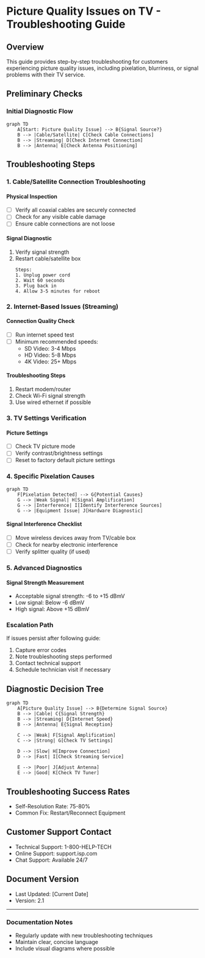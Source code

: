 # Picture Quality Issues on TV - Troubleshooting Guide

## Overview
This guide provides step-by-step troubleshooting for customers experiencing picture quality issues, including pixelation, blurriness, or signal problems with their TV service.

## Preliminary Checks
### Initial Diagnostic Flow
```mermaid
graph TD
    A[Start: Picture Quality Issue] --> B{Signal Source?}
    B --> |Cable/Satellite| C[Check Cable Connections]
    B --> |Streaming| D[Check Internet Connection]
    B --> |Antenna| E[Check Antenna Positioning]
```

## Troubleshooting Steps

### 1. Cable/Satellite Connection Troubleshooting
#### Physical Inspection
- [ ] Verify all coaxial cables are securely connected
- [ ] Check for any visible cable damage
- [ ] Ensure cable connections are not loose

#### Signal Diagnostic
1. Verify signal strength
2. Restart cable/satellite box
   ```
   Steps:
   1. Unplug power cord
   2. Wait 60 seconds
   3. Plug back in
   4. Allow 3-5 minutes for reboot
   ```

### 2. Internet-Based Issues (Streaming)
#### Connection Quality Check
- [ ] Run internet speed test
- [ ] Minimum recommended speeds:
  - SD Video: 3-4 Mbps
  - HD Video: 5-8 Mbps
  - 4K Video: 25+ Mbps

#### Troubleshooting Steps
1. Restart modem/router
2. Check Wi-Fi signal strength
3. Use wired ethernet if possible

### 3. TV Settings Verification
#### Picture Settings
- [ ] Check TV picture mode
- [ ] Verify contrast/brightness settings
- [ ] Reset to factory default picture settings

### 4. Specific Pixelation Causes
```mermaid
graph TD
    F[Pixelation Detected] --> G{Potential Causes}
    G --> |Weak Signal| H[Signal Amplification]
    G --> |Interference| I[Identify Interference Sources]
    G --> |Equipment Issue| J[Hardware Diagnostic]
```

#### Signal Interference Checklist
- [ ] Move wireless devices away from TV/cable box
- [ ] Check for nearby electronic interference
- [ ] Verify splitter quality (if used)

### 5. Advanced Diagnostics

#### Signal Strength Measurement
- Acceptable signal strength: -6 to +15 dBmV
- Low signal: Below -6 dBmV
- High signal: Above +15 dBmV

### Escalation Path
If issues persist after following guide:
1. Capture error codes
2. Note troubleshooting steps performed
3. Contact technical support
4. Schedule technician visit if necessary

## Diagnostic Decision Tree
```mermaid
graph TD
    A[Picture Quality Issue] --> B{Determine Signal Source}
    B --> |Cable| C{Signal Strength}
    B --> |Streaming| D{Internet Speed}
    B --> |Antenna| E{Signal Reception}
    
    C --> |Weak| F[Signal Amplification]
    C --> |Strong| G[Check TV Settings]
    
    D --> |Slow| H[Improve Connection]
    D --> |Fast| I[Check Streaming Service]
    
    E --> |Poor| J[Adjust Antenna]
    E --> |Good| K[Check TV Tuner]
```

## Troubleshooting Success Rates
- Self-Resolution Rate: 75-80%
- Common Fix: Restart/Reconnect Equipment

## Customer Support Contact
- Technical Support: 1-800-HELP-TECH
- Online Support: support.isp.com
- Chat Support: Available 24/7

## Document Version
- Last Updated: [Current Date]
- Version: 2.1

---

### Documentation Notes
- Regularly update with new troubleshooting techniques
- Maintain clear, concise language
- Include visual diagrams where possible